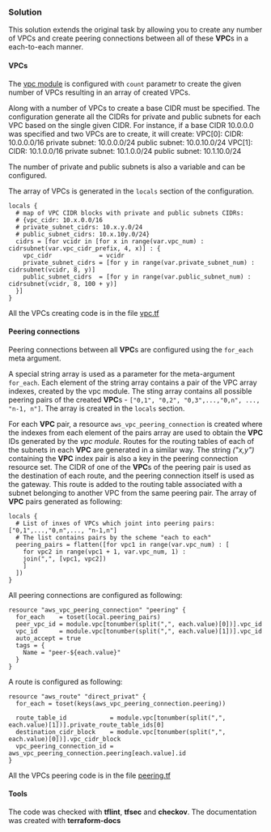 ### Solution
This solution extends the original task by allowing you to create any number of VPCs and create peering connections between all of these **VPC**s in a each-to-each manner.

#### VPCs
The [vpc module](https://registry.terraform.io/modules/terraform-aws-modules/vpc/aws/latest) is configured with `count` parametr to create the given number of VPCs resulting in an array of created VPCs.

Along with a number of VPCs to create a base CIDR must be specified. The configuration generate all the CIDRs for private and public subnets for each VPC based on the single given CIDR.
For instance, if a base CIDR 10.0.0.0 was specified and two VPCs are to create, it will create:
VPC[0]:
  CIDR: 10.0.0.0/16
  private subnet: 10.0.0.0/24
  public subnet: 10.0.10.0/24
VPC[1]:
  CIDR: 10.1.0.0/16
  private subnet: 10.1.0.0/24
  public subnet: 10.1.10.0/24

The number of private and public subnets is also a variable and can be configured. 

The array of VPCs is generated in the `locals` section of the configuration.
```hcl
locals {
  # map of VPC CIDR blocks with private and public subnets CIDRs:
  # {vpc_cidr: 10.x.0.0/16
  # private_subnet_cidrs: 10.x.y.0/24
  # public_subnet_cidrs: 10.x.10y.0/24}
  cidrs = [for vcidr in [for x in range(var.vpc_num) : cidrsubnet(var.vpc_cidr_prefix, 4, x)] : {
    vpc_cidr             = vcidr
    private_subnet_cidrs = [for y in range(var.private_subnet_num) : cidrsubnet(vcidr, 8, y)]
    public_subnet_cidrs  = [for y in range(var.public_subnet_num) : cidrsubnet(vcidr, 8, 100 + y)]
  }]
}
```
All the VPCs creating code is in the file [vpc.tf](vpc.tf)

#### Peering connections
Peering connections between all **VPC**s are configured using the `for_each` meta argument. 

A special string array is used as a parameter for the meta-argument `for_each`. Each element of the string array  contains a pair of the VPC array indexes, created by the vpc module. The sting array contains all possible peering pairs of the created **VPC**s - `["0,1", "0,2", "0,3",...,"0,n", ..., "n-1, n"]`. The array is created in the `locals` section. 

For each **VPC** pair, a resource `aws_vpc_peering_connection` is created where the indexes from each element of the pairs array are used to obtain the **VPC** IDs generated by the *vpc module*.
Routes for the routing tables of each of the subnets in each **VPC** are generated in a similar way. The string *("x,y")* containing the **VPC** index pair is also a key in the peering connection resource set. The CIDR of one of the **VPC**s of the peering pair is used as the destination of each route, and the peering connection itself is used as the gateway. This route is added to the routing table associated with a subnet belonging to another VPC from the same peering pair.
The array of **VPC** pairs generated as following:
```hcl
locals {
  # List of inxes of VPCs which joint into peering pairs: ["0,1",...,"0,n",..., "n-1,n"]
  # The list contains pairs by the scheme "each to each"
  peering_pairs = flatten([for vpc1 in range(var.vpc_num) : [
    for vpc2 in range(vpc1 + 1, var.vpc_num, 1) :
    join(",", [vpc1, vpc2])
    ]
  ])
}
```

All peering connections are configured as following:
```hcl
resource "aws_vpc_peering_connection" "peering" {
  for_each    = toset(local.peering_pairs)
  peer_vpc_id = module.vpc[tonumber(split(",", each.value)[0])].vpc_id
  vpc_id      = module.vpc[tonumber(split(",", each.value)[1])].vpc_id
  auto_accept = true
  tags = {
    Name = "peer-${each.value}"
  }
}
```

A route is configured as following:
```hcl
resource "aws_route" "direct_privat" {
  for_each = toset(keys(aws_vpc_peering_connection.peering))

  route_table_id            = module.vpc[tonumber(split(",", each.value)[1])].private_route_table_ids[0]
  destination_cidr_block    = module.vpc[tonumber(split(",", each.value)[0])].vpc_cidr_block
  vpc_peering_connection_id = aws_vpc_peering_connection.peering[each.value].id
}
```
All the VPCs peering code is in the file [peering.tf](peering.tf)
#### Tools
The code was checked with **tflint**, **tfsec** and **checkov**. The documentation was created with **terraform-docs**
